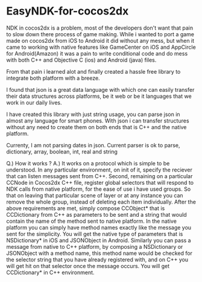 EasyNDK-for-cocos2dx
====================

NDK in cocos2dx is a problem, most of the developers don't want that pain to slow down there process of game making.
While i wanted to port a game made on cocos2dx from iOS to Android it did without any mess, but when it came to
working with native features like GameCenter on iOS and AppCircle for Android(Amazon) it was a pain to write 
conditional code and do mess with both C++ and Objective C (ios) and Android (java) files.

From that pain i learned alot and finally created a hassle free library to integrate both platform with a breeze.

I found that json is a great data language with which one can easily transfer their data structures across platforms,
be it web or be it languages that we work in our daily lives.

I have created this library with just string usage, you can parse json in almost any language for smart phones.
With json i can transfer structures without any need to create them on both ends that is C++ and the native platform.

Currenty, I am not parsing dates in json. Current parser is ok to parse, dictionary, array, boolean, int, real and string


Q.) How it works ?
A.) It works on a protocol which is simple to be understood. In any particular environment, on init of it, specify
    the reciever that can listen messages sent from C++. Second, remaining on a particular CCNode in Cocos2dx C++ file,
    register global selectors that will respond to NDK calls from native platform, for the ease of use i have used
    groups. So that on leaving that particular scene of layer or at any instance you can remove the whole group,
    instead of deleting each item individually. After the above requirements are met, simply compose CCObject* that is
    CCDictionary from C++ as parameters to be sent and a string that would contain the name of the method sent to native
    platform. In the native platform you can simply have method names exactly like the message you sent for the simplicity.
    You will get the native type of parameters that is NSDictionary* in iOS and JSONObject in Android. Similarly you can
    pass a message from native to C++ platform, by composing a NSDictionary or JSONObject with a method name, this method
    name would be checked for the selector string that you have already registered with, and on C++ you will get hit on
    that selector once the message occurs. You will get CCDictionary* in C++ environment.
